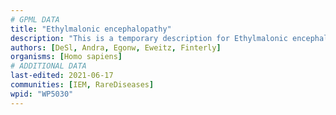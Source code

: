 ```yaml
---
# GPML DATA
title: "Ethylmalonic encephalopathy"
description: "This is a temporary description for Ethylmalonic encephalopathy"
authors: [DeSl, Andra, Egonw, Eweitz, Finterly]
organisms: [Homo sapiens]
# ADDITIONAL DATA
last-edited: 2021-06-17
communities: [IEM, RareDiseases]
wpid: "WP5030"
---
```

